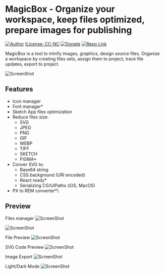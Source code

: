 # MagicBox - Organize your workspace, keep files optimized, prepare images for publishing

[![Author](https://img.shields.io/badge/Author-katrukhin-brightgreen.svg)](https://katrukhin.com)
[!License: CC-NC](https://img.shields.io/badge/License-CCNC-blue.svg)
[![Donate](https://img.shields.io/badge/Donate-PayPal-brightgreen.svg)](https://paypal.me/katrukhin)
[![Repo Link](https://img.shields.io/badge/Repo-Link-black.svg)](https://github.com/akatrukhin/MagicBox)

MagicBox is a tool to minify images, graphics, design source files. Organize a workspace by creating files sets, assign them to project, track file updates, export to project.

![ScreenShot](https://katrukhin.com/magic-box/screen-shot-3.png)

## Features

- Icon manager
- Font manager*
- Sketch App files optimization
- Reduce files size:
  - SVG
  - JPEG
  - PNG
  - GIF
  - WEBP
  - TIFF
  - SKETCH
  - FIGMA*
- Conver SVG to:
  - Base64 string
  - CSS background (URI encoded)
  - React ready*
  - Serializing CG/UIPaths (iOS, MacOS)
- PX to REM converter*\

## Preview

Files manager
![ScreenShot](https://katrukhin.com/magic-box/screen-shot-4.png)

![ScreenShot](https://katrukhin.com/magic-box/screen-shot-5.png)

File Preview
![ScreenShot](https://katrukhin.com/magic-box/screen-shot-6.png)

SVG Code Preview
![ScreenShot](https://katrukhin.com/magic-box/screen-shot-7.png)

Image Export
![ScreenShot](https://katrukhin.com/magic-box/screen-shot-8.png)

Light/Dark Mode
![ScreenShot](https://katrukhin.com/magic-box/screen-shot-9.png)
